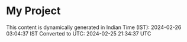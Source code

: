 # My Project

This content is dynamically generated in Indian Time (IST): 2024-02-26 03:04:37 IST
Converted to UTC: 2024-02-25 21:34:37 UTC
